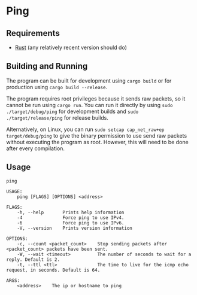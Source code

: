 # Ping

## Requirements

- [Rust](https://www.rust-lang.org/) (any relatively recent version should do)

## Building and Running

The program can be built for development using `cargo build` or for production using `cargo build --release`.

The program requires root privileges because it sends raw packets, so it cannot be run using `cargo run`. You can run it directly by using `sudo ./target/debug/ping` for development builds and `sudo ./target/release/ping` for release builds.

Alternatively, on Linux, you can run `sudo setcap cap_net_raw+ep target/debug/ping` to give the binary permission to use send raw packets without executing the program as root. However, this will need to be done after every compilation.

## Usage

```
ping

USAGE:
    ping [FLAGS] [OPTIONS] <address>

FLAGS:
    -h, --help       Prints help information
    -4               Force ping to use IPv4.
    -6               Force ping to use IPv6.
    -V, --version    Prints version information

OPTIONS:
    -c, --count <packet_count>    Stop sending packets after <packet_count> packets have been sent.
    -W, --wait <timeout>          The number of seconds to wait for a reply. Default is 2.
    -t, --ttl <ttl>               The time to live for the icmp echo request, in seconds. Default is 64.

ARGS:
    <address>    The ip or hostname to ping
```
